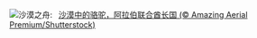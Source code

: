 ![](https://www.bing.com/th?id=OHR.CamelsAbove_ZH-CN1389810021_UHD.jpg&w=1000)沙漠之舟:&nbsp;&ensp;[沙漠中的骆驼，阿拉伯联合酋长国 (© Amazing Aerial Premium/Shutterstock)](https://www.bing.com/th?id=OHR.CamelsAbove_ZH-CN1389810021_UHD.jpg)
<br><br/>
